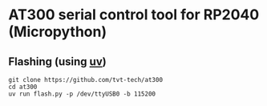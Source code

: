 # AT300 serial control tool for RP2040 (Micropython)

## Flashing (using [uv](https://docs.astral.sh/uv/getting-started/))
```shell
git clone https://github.com/tvt-tech/at300
cd at300
uv run flash.py -p /dev/ttyUSB0 -b 115200
```